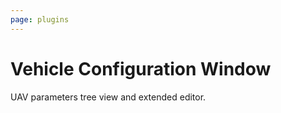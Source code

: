 ```yaml
---
page: plugins
---
```


# Vehicle Configuration Window

UAV parameters tree view and extended editor.
